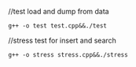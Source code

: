 //test load and dump from data
```
g++ -o test test.cpp&&./test
```

//stress test for insert and search
```
g++ -o stress stress.cpp&&./stress
```

